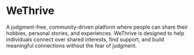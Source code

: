 # WeThrive
A judgment-free, community-driven platform where people can share their hobbies, personal stories, and experiences. WeThrive is designed to help individuals connect over shared interests, find support, and build meaningful connections without the fear of judgment.
